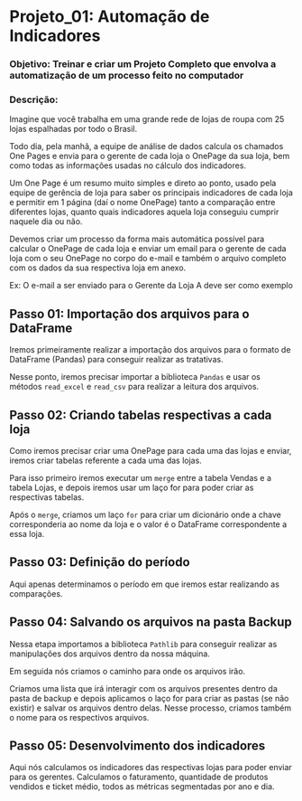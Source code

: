 # Projeto_01: Automação de Indicadores

### Objetivo: Treinar e criar um Projeto Completo que envolva a automatização de um processo feito no computador

### Descrição:

Imagine que você trabalha em uma grande rede de lojas de roupa com 25 lojas espalhadas por todo o Brasil.

Todo dia, pela manhã, a equipe de análise de dados calcula os chamados One Pages e envia para o gerente de cada loja o OnePage da sua loja, bem como todas as informações usadas no cálculo dos indicadores.

Um One Page é um resumo muito simples e direto ao ponto, usado pela equipe de gerência de loja para saber os principais indicadores de cada loja e permitir em 1 página (daí o nome OnePage) tanto a comparação entre diferentes lojas, quanto quais indicadores aquela loja conseguiu cumprir naquele dia ou não.

Devemos criar um processo da forma mais automática possível para calcular o OnePage de cada loja e enviar um email para o gerente de cada loja com o seu OnePage no corpo do e-mail e também o arquivo completo com os dados da sua respectiva loja em anexo.

Ex: O e-mail a ser enviado para o Gerente da Loja A deve ser como exemplo

## Passo 01: Importação dos arquivos para o DataFrame

Iremos primeiramente realizar a importação dos arquivos para o formato de DataFrame (Pandas) para conseguir realizar as tratativas.

Nesse ponto, iremos precisar importar a biblioteca `Pandas` e usar os métodos `read_excel` e `read_csv` para realizar a leitura dos arquivos.


## Passo 02: Criando tabelas respectivas a cada loja

Como iremos precisar criar uma OnePage para cada uma das lojas e enviar, iremos criar tabelas referente a cada uma das lojas.

Para isso primeiro iremos executar um `merge` entre a tabela Vendas e a tabela Lojas, e depois iremos usar um laço for para poder criar as respectivas tabelas.

Após o `merge`, criamos um laço `for` para criar um dicionário onde a chave corresponderia ao nome da loja e o valor é o DataFrame correspondente a essa loja.

## Passo 03: Definição do período

Aqui apenas determinamos o período em que iremos estar realizando as comparações.

## Passo 04: Salvando os arquivos na pasta Backup

Nessa etapa importamos a biblioteca `Pathlib` para conseguir realizar as manipulações dos arquivos dentro da nossa máquina.

Em seguida nós criamos o caminho para onde os arquivos irão.

Criamos uma lista que irá interagir com os arquivos presentes dentro da pasta de backup e depois aplicamos o laço for para criar as pastas (se não existir) e salvar os arquivos dentro delas. Nesse processo, criamos também o nome para os respectivos arquivos.

## Passo 05: Desenvolvimento dos indicadores

Aqui nós calculamos os indicadores das respectivas lojas para poder enviar para os gerentes. Calculamos o faturamento, quantidade de produtos vendidos e ticket médio, todos as métricas segmentadas por ano e dia.








































